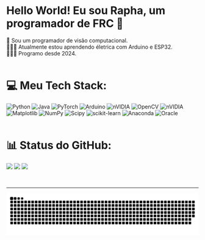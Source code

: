 # Hello World! Eu sou Rapha, um programador de FRC 👋

🛜 Sou um programador de visão computacional. <br>
👨🏼‍🎓 Atualmente estou aprendendo életrica com Arduino e ESP32. <br>
👨🏼‍💻 Programo desde 2024. <br><br>

# 💻 Meu Tech Stack:
![Python](https://img.shields.io/badge/python-3670A0?style=for-the-badge&logo=python&logoColor=ffdd54) ![Java](https://img.shields.io/badge/java-%23ED8B00.svg?style=for-the-badge&logo=openjdk&logoColor=white) ![PyTorch](https://img.shields.io/badge/PyTorch-%23EE4C2C.svg?style=for-the-badge&logo=PyTorch&logoColor=white) ![Arduino](https://img.shields.io/badge/-Arduino-00979D?style=for-the-badge&logo=Arduino&logoColor=white) ![nVIDIA](https://img.shields.io/badge/cuda-000000.svg?style=for-the-badge&logo=nVIDIA&logoColor=green) ![OpenCV](https://img.shields.io/badge/opencv-%23white.svg?style=for-the-badge&logo=opencv&logoColor=white) ![nVIDIA](https://img.shields.io/badge/nVIDIA-%2376B900.svg?style=for-the-badge&logo=nVIDIA&logoColor=white)   ![Matplotlib](https://img.shields.io/badge/Matplotlib-%23ffffff.svg?style=for-the-badge&logo=Matplotlib&logoColor=black) ![NumPy](https://img.shields.io/badge/numpy-%23013243.svg?style=for-the-badge&logo=numpy&logoColor=white) ![Scipy](https://img.shields.io/badge/SciPy-%230C55A5.svg?style=for-the-badge&logo=scipy&logoColor=%white) ![scikit-learn](https://img.shields.io/badge/scikit--learn-%23F7931E.svg?style=for-the-badge&logo=scikit-learn&logoColor=white) ![Anaconda](https://img.shields.io/badge/Anaconda-%2344A833.svg?style=for-the-badge&logo=anaconda&logoColor=white)  ![Oracle](https://img.shields.io/badge/Oracle-F80000?style=for-the-badge&logo=oracle&logoColor=white)<br><br>

# 📊 Status do GitHub:

![](https://github-readme-stats.vercel.app/api/top-langs/?username=raphacnas&theme=great-gatsby&hide_border=false&include_all_commits=true&count_private=false&layout=compact)
![](https://github-contributor-stats.vercel.app/api?username=raphacnas&limit=5&theme=great-gatsby&combine_all_yearly_contributions=true)
![](https://nirzak-streak-stats.vercel.app/?user=raphacnas&theme=great-gatsby&hide_border=false)

<br>

---

<picture align="center">
  <source media="(prefers-color-scheme: dark)" srcset="https://raw.githubusercontent.com/raphacnas/raphacnas/output/github-contribution-grid-snake-dark.svg">
  <source media="(prefers-color-scheme: light)" srcset="https://raw.githubusercontent.com/raphacnas/raphacnas/output/github-contribution-grid-snake-dark.svg">
  <img align="center" alt="github contribution grid snake animation" src="https://raw.githubusercontent.com/mari4souza/mari4souza/output/github-contribution-grid-snake.svg">
</picture>

